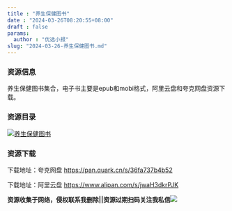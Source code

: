 ```yaml
---
title : "养生保健图书"
date : "2024-03-26T08:20:55+08:00"
draft : false
params:
  author : "优选小报"
slug: "2024-03-26-养生保健图书.md"
---
```


### 资源信息

养生保健图书集合，电子书主要是epub和mobi格式，阿里云盘和夸克网盘资源下载。

### 资源目录

[![养生保健图书](//img7-1.zhekoulieshou.com/mmbiz_jpg/iaHBVewvSIbAOP5MwRmNQ8SEEaPPgBTockDDoRXpibnPGSxWSKnuoLGlW6ztCIBPo5fYdytFpy0ibAvlTmbmMruZQ/0)](//img7-1.zhekoulieshou.com/mmbiz_jpg/iaHBVewvSIbAOP5MwRmNQ8SEEaPPgBTockDDoRXpibnPGSxWSKnuoLGlW6ztCIBPo5fYdytFpy0ibAvlTmbmMruZQ/0)

### 资源下载

下载地址：夸克网盘 https://pan.quark.cn/s/36fa737b4b52

下载地址：阿里云盘 https://www.alipan.com/s/jwaH3dkrPJK

**资源收集于网络，侵权联系我删除||资源过期扫码关注我私信**![](//img7-1.zhekoulieshou.com/mmbiz_jpg/iaHBVewvSIbAjcr9g6TlCXSfiaDqkbzuEzp207hVzPqT4YGQOAazQ1KNHCeACbia5Lzq4Ckwibe48iar1q7lgVP1o3w/640?wx_fmt=jpeg&from=appmsg)


